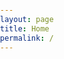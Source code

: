 ```yaml
---
layout: page
title: Home
permalink: /
---
```


<style>
/* Use Jekyll to render the correct URL and ensure theme doesn't override */
body {
  background-image: url('{{ "/images/blackhole.jpg" | relative_url }}') !important;
  background-size: cover !important;
  background-position: center center !important;
  background-attachment: fixed !important;
  background-repeat: no-repeat !important;
  color: #ffffff !important;
  margin: 0;
  padding: 0;
  min-height: 100vh;
}

/* A readable centered content box */
.main-content {
  max-width: 900px;
  margin: 60px auto;
  background: rgba(0,0,0,0.55);
  padding: 24px;
  border-radius: 12px;
  box-shadow: 0 6px 18px rgba(0,0,0,0.35);
}
</style>


